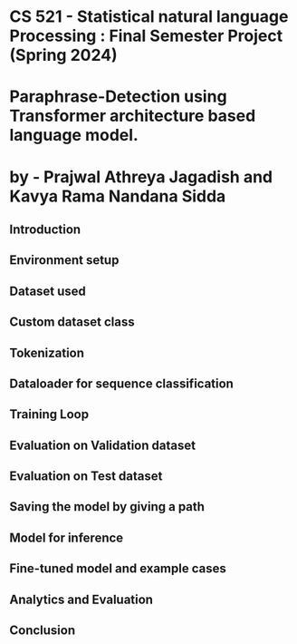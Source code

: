 # CS 521 - Statistical natural language Processing : Final Semester Project (Spring 2024)

# Paraphrase-Detection using Transformer architecture based language model. 
# by - Prajwal Athreya Jagadish and Kavya Rama Nandana Sidda

## Introduction
## Environment setup
## Dataset used
## Custom dataset class
## Tokenization
## Dataloader for sequence classification
## Training Loop
## Evaluation on Validation dataset
## Evaluation on Test dataset
## Saving the model by giving a path
## Model for inference

## Fine-tuned model and example cases

## Analytics and Evaluation


## Conclusion
